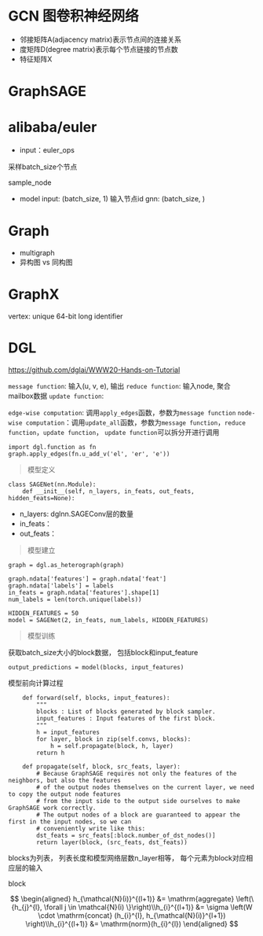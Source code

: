
# GCN 图卷积神经网络
- 邻接矩阵A(adjacency matrix)表示节点间的连接关系
- 度矩阵D(degree matrix)表示每个节点链接的节点数
- 特征矩阵X


# GraphSAGE


# alibaba/euler

- input：euler_ops

采样batch_size个节点

sample_node


- model
input: (batch_size, 1)  输入节点id
gnn: (batch_size, )

# Graph
- multigraph
- 异构图 vs 同构图


# GraphX 
vertex: unique 64-bit long identifier

# DGL

https://github.com/dglai/WWW20-Hands-on-Tutorial

`message function`:  输入(u, v, e), 输出
`reduce function`: 输入node, 聚合mailbox数据
`update function`: 


`edge-wise computation`: 调用`apply_edges`函数，参数为`message function`
`node-wise computation`：调用`update_all`函数，参数为`message function`，`reduce function`，`update function`， `update function`可以拆分开进行调用

```
import dgl.function as fn
graph.apply_edges(fn.u_add_v('el', 'er', 'e'))
```







> 模型定义  
```
class SAGENet(nn.Module):
    def __init__(self, n_layers, in_feats, out_feats, hidden_feats=None):
```
- n_layers: dglnn.SAGEConv层的数量
- in_feats：
- out_feats： 

> 模型建立
```
graph = dgl.as_heterograph(graph)

graph.ndata['features'] = graph.ndata['feat']
graph.ndata['labels'] = labels
in_feats = graph.ndata['features'].shape[1]
num_labels = len(torch.unique(labels))

HIDDEN_FEATURES = 50
model = SAGENet(2, in_feats, num_labels, HIDDEN_FEATURES)
```

> 模型训练

获取batch_size大小的block数据， 包括block和input_feature

```
output_predictions = model(blocks, input_features)
```

模型前向计算过程
```
    def forward(self, blocks, input_features):
        """
        blocks : List of blocks generated by block sampler.
        input_features : Input features of the first block.
        """
        h = input_features
        for layer, block in zip(self.convs, blocks):
            h = self.propagate(block, h, layer)
        return h

    def propagate(self, block, src_feats, layer):
        # Because GraphSAGE requires not only the features of the neighbors, but also the features
        # of the output nodes themselves on the current layer, we need to copy the output node features
        # from the input side to the output side ourselves to make GraphSAGE work correctly.
        # The output nodes of a block are guaranteed to appear the first in the input nodes, so we can
        # conveniently write like this:
        dst_feats = src_feats[:block.number_of_dst_nodes()]
        return layer(block, (src_feats, dst_feats))
```
blocks为列表， 列表长度和模型网络层数n_layer相等， 每个元素为block对应相应层的输入

block

$$
\begin{aligned}
h_{\mathcal{N}(i)}^{(l+1)} 
&= \mathrm{aggregate} \left(\{h_{j}^{l}, \forall j \in \mathcal{N}(i) \}\right)\\h_{i}^{(l+1)} 
&= \sigma \left(W \cdot \mathrm{concat}
(h_{i}^{l}, h_{\mathcal{N}(i)}^{l+1}) \right)\\h_{i}^{(l+1)} 
&= \mathrm{norm}(h_{i}^{l})
\end{aligned}
$$
